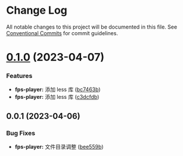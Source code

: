 # Change Log

All notable changes to this project will be documented in this file.
See [Conventional Commits](https://conventionalcommits.org) for commit guidelines.

# [0.1.0](https://gitee.com/ningdongyiliao/neuton-toolkit/compare/@neuton/fps-player@0.0.1...@neuton/fps-player@0.1.0) (2023-04-07)

### Features

- **fps-player:** 添加 less 库 ([bc7463b](https://gitee.com/ningdongyiliao/neuton-toolkit/commits/bc7463b27295422dd62be1accf6452aacde9d611))
- **fps-player:** 添加 less 库 ([c3dcfdb](https://gitee.com/ningdongyiliao/neuton-toolkit/commits/c3dcfdb5c1958a00286e8bdaf80a2c0c922a28b4))

## 0.0.1 (2023-04-06)

### Bug Fixes

- **fps-player:** 文件目录调整 ([bee559b](https://gitee.com/ningdongyiliao/neuton-toolkit/commits/bee559b696b2223f6c02eaf11782ae1ae1b4a087))
